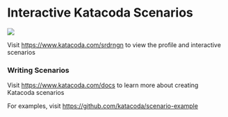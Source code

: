# Interactive Katacoda Scenarios

[![](http://shields.katacoda.com/katacoda/srdrngn/count.svg)](https://www.katacoda.com/srdrngn "Get your profile on Katacoda.com")

Visit https://www.katacoda.com/srdrngn to view the profile and interactive scenarios

### Writing Scenarios
Visit https://www.katacoda.com/docs to learn more about creating Katacoda scenarios

For examples, visit https://github.com/katacoda/scenario-example
